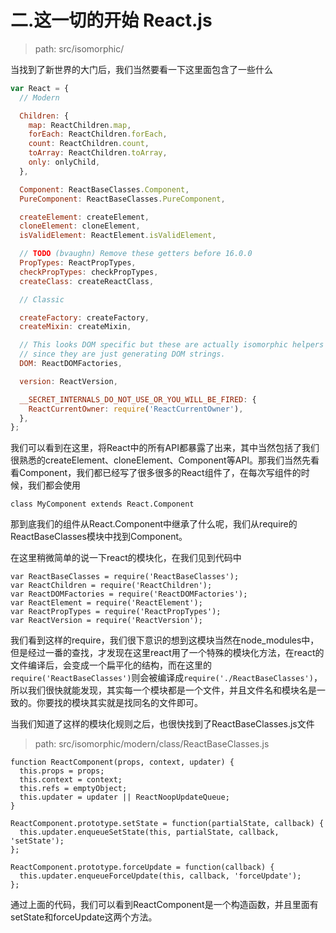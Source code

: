 # 二.这一切的开始 React.js

> path: src/isomorphic/

当找到了新世界的大门后，我们当然要看一下这里面包含了一些什么

```js
var React = {
  // Modern

  Children: {
    map: ReactChildren.map,
    forEach: ReactChildren.forEach,
    count: ReactChildren.count,
    toArray: ReactChildren.toArray,
    only: onlyChild,
  },

  Component: ReactBaseClasses.Component,
  PureComponent: ReactBaseClasses.PureComponent,

  createElement: createElement,
  cloneElement: cloneElement,
  isValidElement: ReactElement.isValidElement,

  // TODO (bvaughn) Remove these getters before 16.0.0
  PropTypes: ReactPropTypes,
  checkPropTypes: checkPropTypes,
  createClass: createReactClass,

  // Classic

  createFactory: createFactory,
  createMixin: createMixin,

  // This looks DOM specific but these are actually isomorphic helpers
  // since they are just generating DOM strings.
  DOM: ReactDOMFactories,

  version: ReactVersion,

  __SECRET_INTERNALS_DO_NOT_USE_OR_YOU_WILL_BE_FIRED: {
    ReactCurrentOwner: require('ReactCurrentOwner'),
  },
};
```

我们可以看到在这里，将React中的所有API都暴露了出来，其中当然包括了我们很熟悉的createElement、cloneElement、Component等API。那我们当然先看看Component，我们都已经写了很多很多的React组件了，在每次写组件的时候，我们都会使用

```
class MyComponent extends React.Component
```

那到底我们的组件从React.Component中继承了什么呢，我们从require的ReactBaseClasses模块中找到Component。

在这里稍微简单的说一下react的模块化，在我们见到代码中

```
var ReactBaseClasses = require('ReactBaseClasses');
var ReactChildren = require('ReactChildren');
var ReactDOMFactories = require('ReactDOMFactories');
var ReactElement = require('ReactElement');
var ReactPropTypes = require('ReactPropTypes');
var ReactVersion = require('ReactVersion');
```

我们看到这样的require，我们很下意识的想到这模块当然在node\_modules中，但是经过一番的查找，才发现在这里react用了一个特殊的模块化方法，在react的文件编译后，会变成一个扁平化的结构，而在这里的`require('ReactBaseClasses')`则会被编译成`require('./ReactBaseClasses')`，所以我们很快就能发现，其实每一个模块都是一个文件，并且文件名和模块名是一致的。你要找的模块其实就是找同名的文件即可。

当我们知道了这样的模块化规则之后，也很快找到了ReactBaseClasses.js文件

> path: src/isomorphic/modern/class/ReactBaseClasses.js

```
function ReactComponent(props, context, updater) {
  this.props = props;
  this.context = context;
  this.refs = emptyObject;
  this.updater = updater || ReactNoopUpdateQueue;
}

ReactComponent.prototype.setState = function(partialState, callback) {
  this.updater.enqueueSetState(this, partialState, callback, 'setState');
};

ReactComponent.prototype.forceUpdate = function(callback) {
  this.updater.enqueueForceUpdate(this, callback, 'forceUpdate');
};

```

通过上面的代码，我们可以看到ReactComponent是一个构造函数，并且里面有setState和forceUpdate这两个方法。

